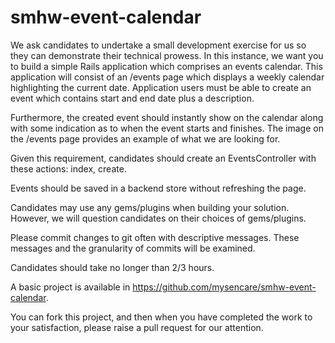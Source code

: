 # smhw-event-calendar

We ask candidates to undertake a small development exercise for us so they can demonstrate their technical prowess. In this instance, we want you to build  a simple Rails application which comprises an events calendar. This application will consist of an /events page which displays a weekly calendar highlighting the current date. Application users must be able to create an event which contains start and end date plus a description.

Furthermore, the created event should instantly show on the calendar along with some indication as to when the event starts and finishes. The image on the /events page provides an example of what we are looking for.

Given this requirement, candidates should create an EventsController with these actions: index, create.

Events should be saved in a backend store without refreshing the page.

Candidates may use any gems/plugins when building your solution. However, we will question candidates on their choices of gems/plugins.

Please commit changes to git often with descriptive messages. These messages and the granularity of commits will be examined.

Candidates should take no longer than 2/3 hours.

A basic project is available in https://github.com/mysencare/smhw-event-calendar. 

You can fork this project, and then when you have completed the work to your satisfaction, please raise a pull request for our attention.
